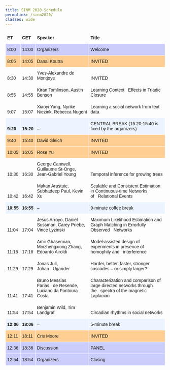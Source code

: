 ```yaml
---
title: SINM 2020 Schedule
permalink: /sinm2020/
classes: wide
---
```

<style type="text/css">
.tg  {border-collapse:collapse;border-spacing:0;}
.tg td{border-color:black;border-style:solid;border-width:1px;font-family:Arial, sans-serif;font-size:14px;
  overflow:hidden;padding:10px 5px;word-break:normal;}
.tg th{border-color:black;border-style:solid;border-width:1px;font-family:Arial, sans-serif;font-size:14px;
  font-weight:normal;overflow:hidden;padding:10px 5px;word-break:normal;}
.tg .tg-xxsx{background-color:#ecf4ff;border-color:#ffffff;text-align:left;vertical-align:bottom}
.tg .tg-zuk0{background-color:#cbcefb;border-color:#ffffff;text-align:left;vertical-align:bottom}
.tg .tg-n0of{border-color:#ffffff;font-weight:bold;text-align:left;vertical-align:bottom}
.tg .tg-8bfz{background-color:#ffce93;border-color:#ffffff;text-align:left;vertical-align:bottom}
.tg .tg-lh7k{border-color:#ffffff;text-align:left;vertical-align:bottom}
.tg .tg-b968{background-color:#ecf4ff;border-color:#ffffff;font-weight:bold;text-align:left;vertical-align:bottom}
</style>
<table class="tg">
<thead>
  <tr>
    <th class="tg-n0of">ET</th>
    <th class="tg-n0of">CET</th>
    <th class="tg-n0of">Speaker</th>
    <th class="tg-n0of">Title</th>
  </tr>
</thead>
<tbody>
  <tr>
    <td class="tg-zuk0">8:00</td>
    <td class="tg-zuk0">14:00</td>
    <td class="tg-zuk0">Organizers</td>
    <td class="tg-zuk0">Welcome</td>
  </tr>
  <tr>
    <td class="tg-8bfz">8:05</td>
    <td class="tg-8bfz">14:05</td>
    <td class="tg-8bfz">Danai Koutra</td>
    <td class="tg-8bfz">INVITED</td>
  </tr>
  <tr>
    <td class="tg-lh7k">8:30</td>
    <td class="tg-lh7k">14:30</td>
    <td class="tg-lh7k">Yves-Alexandre de Montjoye</td>
    <td class="tg-lh7k">INVITED</td>
  </tr>
  <tr>
    <td class="tg-lh7k">8:55</td>
    <td class="tg-lh7k">14:55</td>
    <td class="tg-lh7k">Kiran Tomlinson, Austin Benson</td>
    <td class="tg-lh7k">Learning Context&nbsp;&nbsp;&nbsp;Effects in Triadic Closure</td>
  </tr>
  <tr>
    <td class="tg-lh7k">9:07</td>
    <td class="tg-lh7k">15:07</td>
    <td class="tg-lh7k">Xiaoyi Yang, Nynke Niezink, Rebecca Nugent</td>
    <td class="tg-lh7k">Learning a social network from text data</td>
  </tr>
  <tr>
    <td class="tg-b968">9:20</td>
    <td class="tg-b968">15:20</td>
    <td class="tg-xxsx">–</td>
    <td class="tg-xxsx">CENTRAL BREAK (15:20-15:40 is fixed by the organizers)</td>
  </tr>
  <tr>
    <td class="tg-8bfz">9:40</td>
    <td class="tg-8bfz">15:40</td>
    <td class="tg-8bfz">David Gleich</td>
    <td class="tg-8bfz">INVITED</td>
  </tr>
  <tr>
    <td class="tg-8bfz">10:05</td>
    <td class="tg-8bfz">16:05</td>
    <td class="tg-8bfz">Rose Yu</td>
    <td class="tg-8bfz">INVITED</td>
  </tr>
  <tr>
    <td class="tg-lh7k">10:30</td>
    <td class="tg-lh7k">16:30</td>
    <td class="tg-lh7k">George Cantwell, Guillaume St-Onge, Jean-Gabriel Young</td>
    <td class="tg-lh7k">Temporal inference for growing trees</td>
  </tr>
  <tr>
    <td class="tg-lh7k">10:42</td>
    <td class="tg-lh7k">16:42</td>
    <td class="tg-lh7k">Makan Arastuie, Subhadeep Paul, Kevin Xu</td>
    <td class="tg-lh7k">Scalable and Consistent Estimation in Continuous-time Networks of&nbsp;&nbsp;&nbsp;Relational Events</td>
  </tr>
  <tr>
    <td class="tg-b968">10:55</td>
    <td class="tg-b968">16:55</td>
    <td class="tg-xxsx">–</td>
    <td class="tg-xxsx">9-minute coffee break</td>
  </tr>
  <tr>
    <td class="tg-lh7k">11:04</td>
    <td class="tg-lh7k">17:04</td>
    <td class="tg-lh7k">Jesus Arroyo, Daniel Sussman, Carey Priebe, Vince Lyzinski</td>
    <td class="tg-lh7k">Maximum Likelihood Estimation and Graph Matching in Errorfully Observed&nbsp;&nbsp;&nbsp;Networks</td>
  </tr>
  <tr>
    <td class="tg-lh7k">11:16</td>
    <td class="tg-lh7k">17:16</td>
    <td class="tg-lh7k">Amir Ghasemian, Minzhengxiong Zhang, Edoardo Airoldi</td>
    <td class="tg-lh7k">Model-assisted design of experiments in presence of homophily and&nbsp;&nbsp;&nbsp;interference</td>
  </tr>
  <tr>
    <td class="tg-lh7k">11:29</td>
    <td class="tg-lh7k">17:29</td>
    <td class="tg-lh7k">Jonas Jull, Johan&nbsp;&nbsp;&nbsp;Ugander</td>
    <td class="tg-lh7k">Harder, better, faster, stronger cascades – or simply larger?</td>
  </tr>
  <tr>
    <td class="tg-lh7k">11:41</td>
    <td class="tg-lh7k">17:41</td>
    <td class="tg-lh7k">Bruno Messias Farias&nbsp;&nbsp;&nbsp;de Resende, Luciano da Fontoura Costa</td>
    <td class="tg-lh7k">Characterization and comparison of large directed networks through the&nbsp;&nbsp;&nbsp;spectra of the magnetic Laplacian</td>
  </tr>
  <tr>
    <td class="tg-lh7k">11:54</td>
    <td class="tg-lh7k">17:54</td>
    <td class="tg-lh7k">Benjamin Wild, Tim Landgraf</td>
    <td class="tg-lh7k">Circadian rhythms in social networks</td>
  </tr>
  <tr>
    <td class="tg-b968">12:06</td>
    <td class="tg-b968">18:06</td>
    <td class="tg-xxsx">–</td>
    <td class="tg-xxsx">5-minute break</td>
  </tr>
  <tr>
    <td class="tg-8bfz">12:11</td>
    <td class="tg-8bfz">18:11</td>
    <td class="tg-8bfz">Cris Moore</td>
    <td class="tg-8bfz">INVITED</td>
  </tr>
  <tr>
    <td class="tg-zuk0">12:36</td>
    <td class="tg-zuk0">18:36</td>
    <td class="tg-zuk0">Discussion</td>
    <td class="tg-zuk0">PANEL</td>
  </tr>
  <tr>
    <td class="tg-zuk0">12:54</td>
    <td class="tg-zuk0">18:54</td>
    <td class="tg-zuk0">Organizers</td>
    <td class="tg-zuk0">Closing</td>
  </tr>
</tbody>
</table>